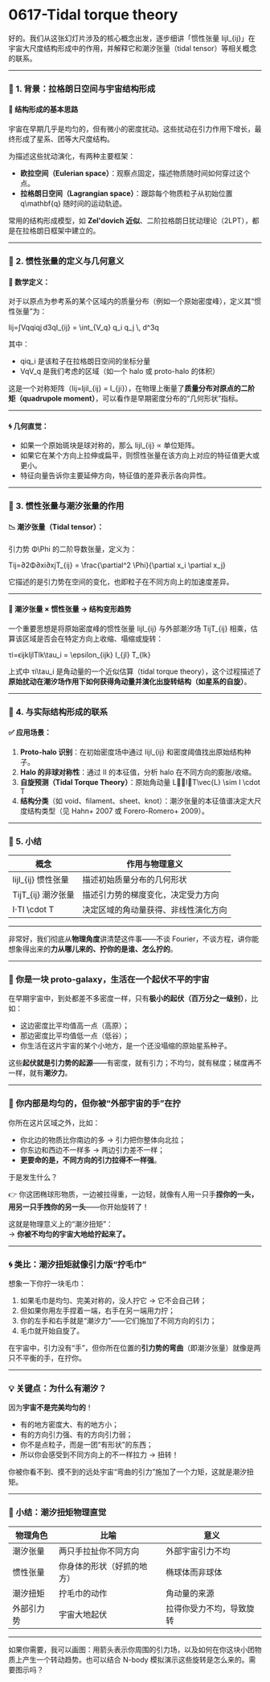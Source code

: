 # 0617-Tidal torque theory

好的。我们从这张幻灯片涉及的核心概念出发，逐步细讲「惯性张量 IijI\_{ij}」在宇宙大尺度结构形成中的作用，并解释它和潮汐张量（tidal tensor）等相关概念的联系。

***

### 🔷 1. 背景：拉格朗日空间与宇宙结构形成

#### 🌌 结构形成的基本思路

宇宙在早期几乎是均匀的，但有微小的密度扰动。这些扰动在引力作用下增长，最终形成了星系、团等大尺度结构。

为描述这些扰动演化，有两种主要框架：

* **欧拉空间（Eulerian space）**：观察点固定，描述物质随时间如何穿过这个点。
* **拉格朗日空间（Lagrangian space）**：跟踪每个物质粒子从初始位置 q\mathbf{q} 随时间的运动轨迹。

常用的结构形成模型，如 **Zel'dovich 近似**、二阶拉格朗日扰动理论（2LPT），都是在拉格朗日框架中建立的。

***

### 🔷 2. 惯性张量的定义与几何意义

#### 📐 数学定义：

对于以原点为参考系的某个区域内的质量分布（例如一个原始密度峰），定义其“惯性张量”为：

Iij=∫Vqqiqj d3qI\_{ij} = \int\_{V\_q} q\_i q\_j \\, d^3q

其中：

* qiq\_i 是该粒子在拉格朗日空间的坐标分量
* VqV\_q 是我们考虑的区域（如一个 halo 或 proto-halo 的体积）

这是一个对称矩阵（Iij=IjiI\_{ij} = I\_{ji}），在物理上衡量了**质量分布对原点的二阶矩（quadrupole moment）**，可以看作是早期密度分布的“几何形状”指标。

***

#### 🌀 几何直觉：

* 如果一个原始斑块是球对称的，那么 IijI\_{ij} ∝ 单位矩阵。
* 如果它在某个方向上拉伸或扁平，则惯性张量在该方向上对应的特征值更大或更小。
* 特征向量告诉你主要延伸方向，特征值的差异表示各向异性。

***

### 🔷 3. 惯性张量与潮汐张量的作用

#### 📉 潮汐张量（Tidal tensor）：

引力势 Φ\Phi 的二阶导数张量，定义为：

Tij=∂2Φ∂xi∂xjT\_{ij} = \frac{\partial^2 \Phi}{\partial x\_i \partial x\_j}

它描述的是引力势在空间的变化，也即粒子在不同方向上的加速度差异。

***

#### 🌌 潮汐张量 × 惯性张量 → 结构变形趋势

一个重要思想是将原始密度峰的惯性张量 IijI\_{ij} 与外部潮汐场 TijT\_{ij} 相乘，估算该区域是否会在特定方向上收缩、塌缩或旋转：

τi=ϵijkIjlTlk\tau\_i = \epsilon\_{ijk} I\_{jl} T\_{lk}

上式中 τi\tau\_i 是角动量的一个近似估算（tidal torque theory），这个过程描述了**原始扰动在潮汐场作用下如何获得角动量并演化出旋转结构（如星系的自旋）**。

***

### 🔷 4. 与实际结构形成的联系

#### ✅ 应用场景：

1. **Proto-halo 识别**：在初始密度场中通过 IijI\_{ij} 和密度阈值找出原始结构种子。
2. **Halo 的非球对称性**：通过 II 的本征值，分析 halo 在不同方向的膨胀/收缩。
3. **自旋预测（Tidal Torque Theory）**：原始角动量 L⃗∼I⋅T\vec{L} \sim I \cdot T
4. **结构分类**（如 void、filament、sheet、knot）：潮汐张量的本征值谱决定大尺度结构类型（见 Hahn+ 2007 或 Forero-Romero+ 2009）。

***

### 🔷 5. 小结

| 概念              | 作用与物理意义            |
| --------------- | ------------------ |
| IijI\_{ij} 惯性张量 | 描述初始质量分布的几何形状      |
| TijT\_{ij} 潮汐张量 | 描述引力势的梯度变化，决定受力方向  |
| I⋅TI \cdot T    | 决定区域的角动量获得、非线性演化方向 |

***

非常好，我们彻底从**物理角度**讲清楚这件事——不谈 Fourier，不谈方程，讲你能想象得出来的**力从哪儿来的、拧你的是谁、怎么拧的**。

***

### 🌌 你是一块 proto-galaxy，生活在一个起伏不平的宇宙

在早期宇宙中，到处都差不多密度一样，只有**极小的起伏（百万分之一级别）**，比如：

* 这边密度比平均值高一点（高原）；
* 那边密度比平均值低一点（低谷）；
* 你生活在这片宇宙的某个小地方，是一个还没塌缩的原始星系种子。

这些**起伏就是引力势的起源**——有密度，就有引力；不均匀，就有梯度；梯度再不一样，就有**潮汐力**。

***

### 🧠 你内部是均匀的，但你被“外部宇宙的手”在拧

你所在这片区域之外，比如：

* 你北边的物质比你南边的多 → 引力把你整体向北拉；
* 你东边和西边不一样多 → 两边引力差不一样；
* **更要命的是，不同方向的引力拉得不一样强**。

于是发生什么？

👉 你这团椭球形物质，一边被拉得重，一边轻，就像有人用一只手**捏你的一头，用另一只手拽你的另一头**——你开始旋转了！

这就是物理意义上的“潮汐扭矩”：\
→ **你被不均匀的宇宙大地给拧起来了。**

***

### 🌀 类比：潮汐扭矩就像引力版“拧毛巾”

想象一下你拧一块毛巾：

1. 如果毛巾是均匀、完美对称的，没人拧它 → 它不会自己转；
2. 但如果你用左手捏着一端，右手在另一端用力拧；
3. 你的左手和右手就是“潮汐力”——它们施加了不同方向的引力；
4. 毛巾就开始自旋了。

在宇宙中，引力没有“手”，但你所在位置的**引力势的弯曲**（即潮汐张量）就像是两只不平衡的手，在拧你。

***

### 💡 关键点：为什么有潮汐？

因为**宇宙不是完美均匀的**！

* 有的地方密度大、有的地方小；
* 有的方向引力强、有的方向引力弱；
* 你不是点粒子，而是一团“有形状”的东西；
* 所以你会感受到不同方向上的不一样拉力 → 扭转！

你被你看不到、摸不到的远处宇宙“弯曲的引力”施加了一个力矩，这就是潮汐扭矩。

***

### 🧾 小结：潮汐扭矩物理直觉

| 物理角色  | 比喻            | 意义           |
| ----- | ------------- | ------------ |
| 潮汐张量  | 两只手拉扯你不同方向    | 外部宇宙引力不均     |
| 惯性张量  | 你身体的形状（好抓的地方） | 椭球体而非球体      |
| 潮汐扭矩  | 拧毛巾的动作        | 角动量的来源       |
| 外部引力势 | 宇宙大地起伏        | 拉得你受力不均，导致旋转 |

***

如果你需要，我可以画图：用箭头表示你周围的引力场，以及如何在你这块小团物质上产生一个转动趋势。也可以结合 N-body 模拟演示这些旋转是怎么来的。需要图示吗？
